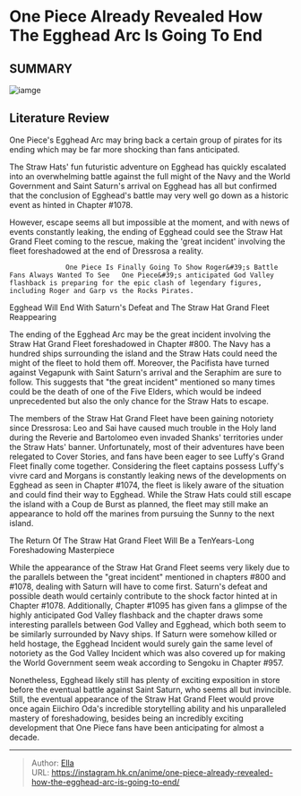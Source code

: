 # One Piece Already Revealed How The Egghead Arc Is Going To End


## SUMMARY 

![iamge](https://static1.srcdn.com/wordpress/wp-content/uploads/2023/10/one-piece-vegapunk-with-the-straw-hat-grand-fleet-in-the-background.jpg)

## Literature Review

One Piece&#39;s Egghead Arc may bring back a certain group of pirates for its ending which may be far more shocking than fans anticipated.





The Straw Hats&#39; fun futuristic adventure on Egghead has quickly escalated into an overwhelming battle against the full might of the Navy and the World Government and Saint Saturn&#39;s arrival on Egghead has all but confirmed that the conclusion of Egghead&#39;s battle may very well go down as a historic event as hinted in Chapter #1078.




          

However, escape seems all but impossible at the moment, and with news of events constantly leaking, the ending of Egghead could see the Straw Hat Grand Fleet coming to the rescue, making the &#39;great incident&#39; involving the fleet foreshadowed at the end of Dressrosa a reality.

                  One Piece Is Finally Going To Show Roger&#39;s Battle Fans Always Wanted To See   One Piece&#39;s anticipated God Valley flashback is preparing for the epic clash of legendary figures, including Roger and Garp vs the Rocks Pirates.   


 Egghead Will End With Saturn&#39;s Defeat and The Straw Hat Grand Fleet Reappearing 
          




The ending of the Egghead Arc may be the great incident involving the Straw Hat Grand Fleet foreshadowed in Chapter #800. The Navy has a hundred ships surrounding the island and the Straw Hats could need the might of the fleet to hold them off. Moreover, the Pacifista have turned against Vegapunk with Saint Saturn&#39;s arrival and the Seraphim are sure to follow. This suggests that &#34;the great incident&#34; mentioned so many times could be the death of one of the Five Elders, which would be indeed unprecedented but also the only chance for the Straw Hats to escape.

The members of the Straw Hat Grand Fleet have been gaining notoriety since Dressrosa: Leo and Sai have caused much trouble in the Holy land during the Reverie and Bartolomeo even invaded Shanks&#39; territories under the Straw Hats&#39; banner. Unfortunately, most of their adventures have been relegated to Cover Stories, and fans have been eager to see Luffy&#39;s Grand Fleet finally come together. Considering the fleet captains possess Luffy&#39;s vivre card and Morgans is constantly leaking news of the developments on Egghead as seen in Chapter #1074, the fleet is likely aware of the situation and could find their way to Egghead. While the Straw Hats could still escape the island with a Coup de Burst as planned, the fleet may still make an appearance to hold off the marines from pursuing the Sunny to the next island.






 The Return Of The Straw Hat Grand Fleet Will Be a TenYears-Long Foreshadowing Masterpiece 
          

While the appearance of the Straw Hat Grand Fleet seems very likely due to the parallels between the &#34;great incident&#34; mentioned in chapters #800 and #1078, dealing with Saturn will have to come first. Saturn&#39;s defeat and possible death would certainly contribute to the shock factor hinted at in Chapter #1078. Additionally, Chapter #1095 has given fans a glimpse of the highly anticipated God Valley flashback and the chapter draws some interesting parallels between God Valley and Egghead, which both seem to be similarly surrounded by Navy ships. If Saturn were somehow killed or held hostage, the Egghead Incident would surely gain the same level of notoriety as the God Valley Incident which was also covered up for making the World Government seem weak according to Sengoku in Chapter #957.




Nonetheless, Egghead likely still has plenty of exciting exposition in store before the eventual battle against Saint Saturn, who seems all but invincible. Still, the eventual appearance of the Straw Hat Grand Fleet would prove once again Eiichiro Oda&#39;s incredible storytelling ability and his unparalleled mastery of foreshadowing, besides being an incredibly exciting development that One Piece fans have been anticipating for almost a decade.



---

> Author: [Ella](https://instagram.hk.cn/)  
> URL: https://instagram.hk.cn/anime/one-piece-already-revealed-how-the-egghead-arc-is-going-to-end/  

